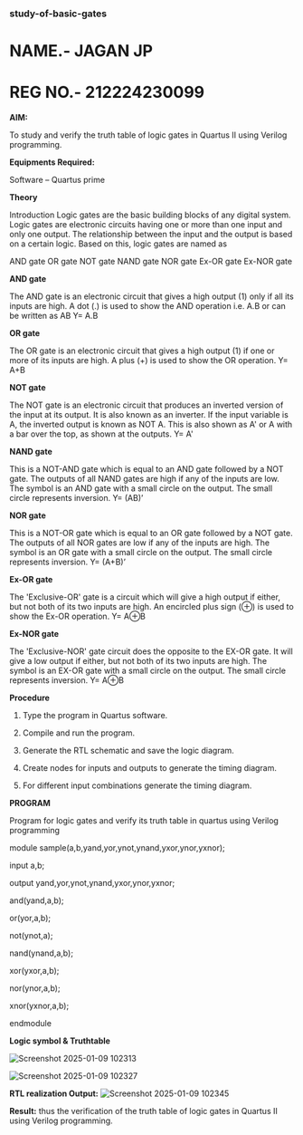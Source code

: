 ### study-of-basic-gates

# NAME.- JAGAN JP
# REG NO.- 212224230099

**AIM:** 

To study and verify the truth table of logic gates in Quartus II using Verilog programming.

**Equipments Required:**

Software – Quartus prime 

**Theory**

Introduction Logic gates are the basic building blocks of any digital system. Logic gates are electronic circuits having one or more than one input and only one output. The relationship between the input and the output is based on a certain logic. Based on this, logic gates are named as

AND gate OR gate NOT gate NAND gate NOR gate Ex-OR gate Ex-NOR gate

**AND gate**

The AND gate is an electronic circuit that gives a high output (1) only if all its inputs are high. A dot (.) is used to show the AND operation i.e. A.B or can be written as AB
Y= A.B

**OR gate** 

The OR gate is an electronic circuit that gives a high output (1) if one or more of its inputs are high. A plus (+) is used to show the OR operation.
Y= A+B

**NOT gate**

The NOT gate is an electronic circuit that produces an inverted version of the input at its output. It is also known as an inverter. If the input variable is A, the inverted output is known as NOT A. This is also shown as A' or A with a bar over the top, as shown at the outputs.
Y= A'

**NAND gate**

This is a NOT-AND gate which is equal to an AND gate followed by a NOT gate. The outputs of all NAND gates are high if any of the inputs are low. The symbol is an AND gate with a small circle on the output. The small circle represents inversion.
Y= (AB)’

**NOR gate**

This is a NOT-OR gate which is equal to an OR gate followed by a NOT gate. The outputs of all NOR gates are low if any of the inputs are high. The symbol is an OR gate with a small circle on the output. The small circle represents inversion.
Y= (A+B)’

**Ex-OR gate**

The 'Exclusive-OR' gate is a circuit which will give a high output if either, but not both of its two inputs are high. An encircled plus sign (⊕) is used to show the Ex-OR operation.
Y= A⊕B

**Ex-NOR gate**

The 'Exclusive-NOR' gate circuit does the opposite to the EX-OR gate. It will give a low output if either, but not both of its two inputs are high. The symbol is an EX-OR gate with a small circle on the output. The small circle represents inversion.
Y= A⊕B

**Procedure** 

1.	Type the program in Quartus software.

2.	Compile and run the program.

3.	Generate the RTL schematic and save the logic diagram.

4.	Create nodes for inputs and outputs to generate the timing diagram.

5.	For different input combinations generate the timing diagram.


**PROGRAM**

Program for logic gates and verify its truth table in quartus using Verilog programming

module sample(a,b,yand,yor,ynot,ynand,yxor,ynor,yxnor);

input a,b;

output yand,yor,ynot,ynand,yxor,ynor,yxnor;

and(yand,a,b);

or(yor,a,b);

not(ynot,a);

nand(ynand,a,b);

xor(yxor,a,b);

nor(ynor,a,b);

xnor(yxnor,a,b);

endmodule

 
 **Logic symbol & Truthtable**

 ![Screenshot 2025-01-09 102313](https://github.com/user-attachments/assets/0b453ecb-1f70-4558-89cd-fde724057ac3)
 
 ![Screenshot 2025-01-09 102327](https://github.com/user-attachments/assets/ad2ca2f7-7a96-43bf-b00e-e863af6e9ab9)

**RTL realization Output:** 
![Screenshot 2025-01-09 102345](https://github.com/user-attachments/assets/c7458eb9-c5ce-4e33-b4e4-c2166877d440)

**Result:**
thus the verification of  the truth table of logic gates in Quartus II using Verilog programming.






